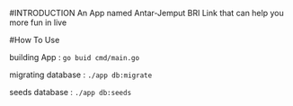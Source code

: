 #INTRODUCTION
An App named Antar-Jemput BRI Link that can help you more fun in live

#How To Use

building App :
```go buid cmd/main.go```

migrating database :
```./app db:migrate```

seeds database :
```./app db:seeds```

